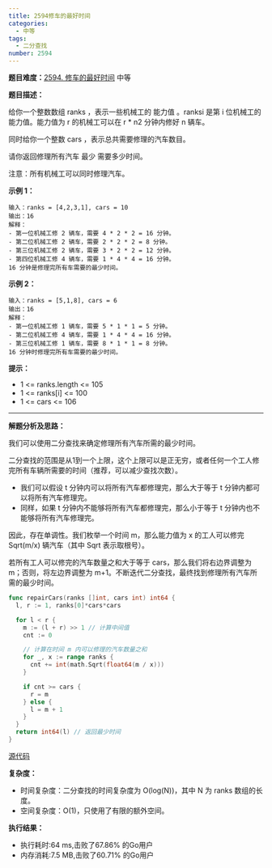 ```yaml
---
title: 2594修车的最好时间
categories:
  - 中等
tags:
  - 二分查找
number: 2594
---
```


**题目难度：**[2594. 修车的最好时间](https://leetcode.cn/problems/minimum-time-to-repair-cars/) 中等

**题目描述：**

给你一个整数数组 ranks ，表示一些机械工的 能力值 。ranksi 是第 i 位机械工的能力值。能力值为 r 的机械工可以在 r * n2 分钟内修好 n 辆车。

同时给你一个整数 cars ，表示总共需要修理的汽车数目。

请你返回修理所有汽车 最少 需要多少时间。

注意：所有机械工可以同时修理汽车。


**示例 1：**
```
输入：ranks = [4,2,3,1], cars = 10
输出：16
解释：
- 第一位机械工修 2 辆车，需要 4 * 2 * 2 = 16 分钟。
- 第二位机械工修 2 辆车，需要 2 * 2 * 2 = 8 分钟。
- 第三位机械工修 2 辆车，需要 3 * 2 * 2 = 12 分钟。
- 第四位机械工修 4 辆车，需要 1 * 4 * 4 = 16 分钟。
16 分钟是修理完所有车需要的最少时间。
```


**示例 2：**
```
输入：ranks = [5,1,8], cars = 6
输出：16
解释：
- 第一位机械工修 1 辆车，需要 5 * 1 * 1 = 5 分钟。
- 第二位机械工修 4 辆车，需要 1 * 4 * 4 = 16 分钟。
- 第三位机械工修 1 辆车，需要 8 * 1 * 1 = 8 分钟。
16 分钟时修理完所有车需要的最少时间。
```

**提示：**
- 1 <= ranks.length <= 105
- 1 <= ranks[i] <= 100
- 1 <= cars <= 106


---
**解题分析及思路：**


我们可以使用二分查找来确定修理所有汽车所需的最少时间。

二分查找的范围是从1到一个上限，这个上限可以是正无穷，或者任何一个工人修完所有车辆所需要的时间（推荐，可以减少查找次数）。

- 我们可以假设 t 分钟内可以将所有汽车都修理完，那么大于等于 t 分钟内都可以将所有汽车修理完。
- 同样，如果 t 分钟内不能够将所有汽车都修理完，那么小于等于 t 分钟内也不能够将所有汽车修理完。

因此，存在单调性。我们枚举一个时间 m，那么能力值为 x 的工人可以修完 Sqrt(m/x) 辆汽车（其中 Sqrt 表示取根号）。

若所有工人可以修完的汽车数量之和大于等于 cars，那么我们将右边界调整为 m；否则，将左边界调整为 m+1。不断迭代二分查找，最终找到修理所有汽车所需的最少时间。


```go
func repairCars(ranks []int, cars int) int64 {
  l, r := 1, ranks[0]*cars*cars

  for l < r {
    m := (l + r) >> 1 // 计算中间值
    cnt := 0

    // 计算在时间 m 内可以修理的汽车数量之和
    for _, x := range ranks {
      cnt += int(math.Sqrt(float64(m / x)))
    }

    if cnt >= cars {
      r = m
    } else {
      l = m + 1
    }
  }
  return int64(l) // 返回最少时间
}
```



[源代码](https://github.com/lomtom/algorithm-go/blob/main/leetcode/2594修车的最好时间_test.go)

**复杂度：**
- 时间复杂度：二分查找的时间复杂度为 O(log(N))，其中 N 为 ranks 数组的长度。 
- 空间复杂度：O(1)，只使用了有限的额外空间。


**执行结果：**

- 执行耗时:64 ms,击败了67.86% 的Go用户 
- 内存消耗:7.5 MB,击败了60.71% 的Go用户
